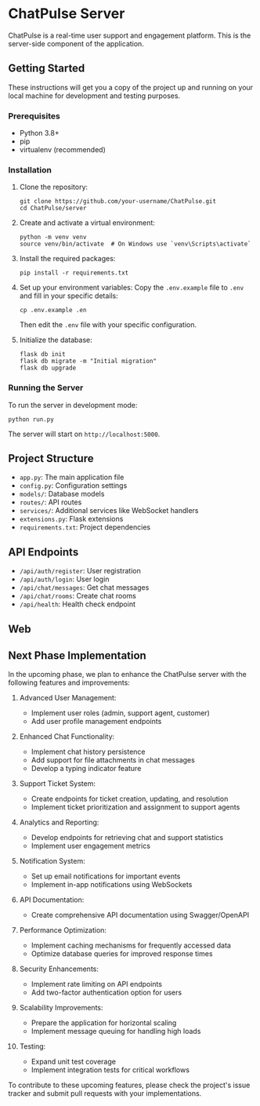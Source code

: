 # ChatPulse Server

ChatPulse is a real-time user support and engagement platform. This is the server-side component of the application.

## Getting Started

These instructions will get you a copy of the project up and running on your local machine for development and testing purposes.

### Prerequisites

- Python 3.8+
- pip
- virtualenv (recommended)

### Installation

1. Clone the repository:
   ```
   git clone https://github.com/your-username/ChatPulse.git
   cd ChatPulse/server
   ```

2. Create and activate a virtual environment:
   ```
   python -m venv venv
   source venv/bin/activate  # On Windows use `venv\Scripts\activate`
   ```

3. Install the required packages:
   ```
   pip install -r requirements.txt
   ```

4. Set up your environment variables:
   Copy the `.env.example` file to `.env` and fill in your specific details:
   ```
   cp .env.example .en
   ```
   Then edit the `.env` file with your specific configuration.

5. Initialize the database:
   ```
   flask db init
   flask db migrate -m "Initial migration"
   flask db upgrade
   ```

### Running the Server

To run the server in development mode:

```
python run.py
```

The server will start on `http://localhost:5000`.

## Project Structure

- `app.py`: The main application file
- `config.py`: Configuration settings
- `models/`: Database models
- `routes/`: API routes
- `services/`: Additional services like WebSocket handlers
- `extensions.py`: Flask extensions
- `requirements.txt`: Project dependencies

## API Endpoints

- `/api/auth/register`: User registration
- `/api/auth/login`: User login
- `/api/chat/messages`: Get chat messages
- `/api/chat/rooms`: Create chat rooms
- `/api/health`: Health check endpoint

## Web

## Next Phase Implementation

In the upcoming phase, we plan to enhance the ChatPulse server with the following features and improvements:

1. Advanced User Management:
   - Implement user roles (admin, support agent, customer)
   - Add user profile management endpoints

2. Enhanced Chat Functionality:
   - Implement chat history persistence
   - Add support for file attachments in chat messages
   - Develop a typing indicator feature

3. Support Ticket System:
   - Create endpoints for ticket creation, updating, and resolution
   - Implement ticket prioritization and assignment to support agents

4. Analytics and Reporting:
   - Develop endpoints for retrieving chat and support statistics
   - Implement user engagement metrics

5. Notification System:
   - Set up email notifications for important events
   - Implement in-app notifications using WebSockets

6. API Documentation:
   - Create comprehensive API documentation using Swagger/OpenAPI

7. Performance Optimization:
   - Implement caching mechanisms for frequently accessed data
   - Optimize database queries for improved response times

8. Security Enhancements:
   - Implement rate limiting on API endpoints
   - Add two-factor authentication option for users

9. Scalability Improvements:
   - Prepare the application for horizontal scaling
   - Implement message queuing for handling high loads

10. Testing:
    - Expand unit test coverage
    - Implement integration tests for critical workflows

To contribute to these upcoming features, please check the project's issue tracker and submit pull requests with your implementations.